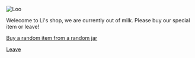 ![Loo](https://upload.wikimedia.org/wikipedia/commons/thumb/f/f8/Nizwa-Grocery.jpg/190px-Nizwa-Grocery.jpg)

Welecome to Li's shop, we are currently out of milk.
Please buy our special item or leave!

[Buy a random item from a random jar](Jar2.md)

[Leave](Leave.md)